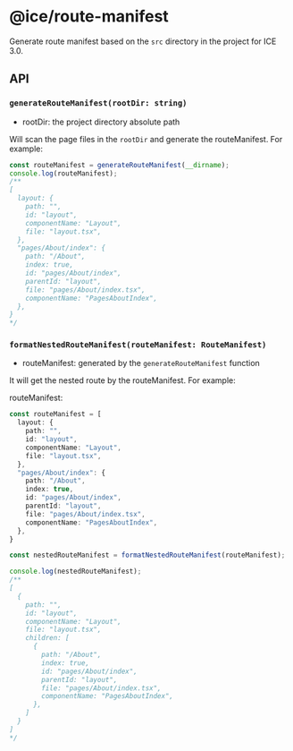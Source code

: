 # @ice/route-manifest

Generate route manifest based on the `src` directory in the project for ICE 3.0.

## API

### `generateRouteManifest(rootDir: string)`

- rootDir: the project directory absolute path

Will scan the page files in the `rootDir` and generate the routeManifest. For example:

```ts
const routeManifest = generateRouteManifest(__dirname);
console.log(routeManifest);
/**
[
  layout: {
    path: "",
    id: "layout",
    componentName: "Layout",
    file: "layout.tsx",
  },
  "pages/About/index": {
    path: "/About",
    index: true,
    id: "pages/About/index",
    parentId: "layout",
    file: "pages/About/index.tsx",
    componentName: "PagesAboutIndex",
  },
}
*/
```

### `formatNestedRouteManifest(routeManifest: RouteManifest)`

- routeManifest: generated by the `generateRouteManifest` function

It will get the nested route by the routeManifest. For example:

routeManifest:

```ts
const routeManifest = [
  layout: {
    path: "",
    id: "layout",
    componentName: "Layout",
    file: "layout.tsx",
  },
  "pages/About/index": {
    path: "/About",
    index: true,
    id: "pages/About/index",
    parentId: "layout",
    file: "pages/About/index.tsx",
    componentName: "PagesAboutIndex",
  },
}

const nestedRouteManifest = formatNestedRouteManifest(routeManifest);

console.log(nestedRouteManifest);
/**
[
  {
    path: "",
    id: "layout",
    componentName: "Layout",
    file: "layout.tsx",
    children: [
      {
        path: "/About",
        index: true,
        id: "pages/About/index",
        parentId: "layout",
        file: "pages/About/index.tsx",
        componentName: "PagesAboutIndex",
      },
    ]
  }
]
*/
```
